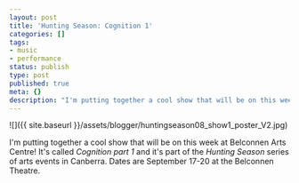 ```yaml
---
layout: post
title: 'Hunting Season: Cognition 1'
categories: []
tags:
- music
- performance
status: publish
type: post
published: true
meta: {}
description: "I'm putting together a cool show that will be on this week at Belconnen Arts Centre! It's called Cognition part 1 and it's part of the Hunting Season"
---
```


![]({{ site.baseurl }}/assets/blogger/huntingseason08_show1_poster_V2.jpg)

I'm putting together a cool show that will be on this week at Belconnen Arts Centre! It's called _Cognition part 1_ and it's part of the _Hunting Season_ series of arts events in Canberra. Dates are September 17-20 at the Belconnen Theatre.
